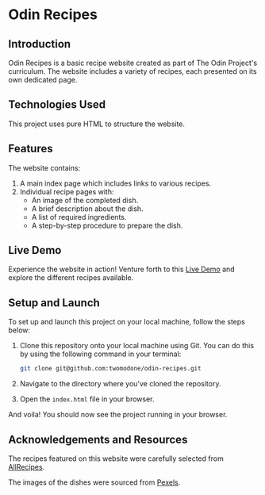 # Odin Recipes

## Introduction

Odin Recipes is a basic recipe website created as part of The Odin Project's curriculum. The website includes a variety of recipes, each presented on its own dedicated page.

## Technologies Used

This project uses pure HTML to structure the website.

## Features

The website contains:

1. A main index page which includes links to various recipes.
2. Individual recipe pages with:
    * An image of the completed dish.
    * A brief description about the dish.
    * A list of required ingredients.
    * A step-by-step procedure to prepare the dish.

## Live Demo

Experience the website in action! Venture forth to this [Live Demo](https://twomodone.github.io/odin-recipes) and explore the different recipes available.

## Setup and Launch

To set up and launch this project on your local machine, follow the steps below:

1. Clone this repository onto your local machine using Git. You can do this by using the following command in your terminal:

    ```sh
    git clone git@github.com:twomodone/odin-recipes.git
    ```
2. Navigate to the directory where you've cloned the repository.

3. Open the `index.html` file in your browser.

And voila! You should now see the project running in your browser.


## Acknowledgements and Resources

The recipes featured on this website were carefully selected from [AllRecipes](https://www.allrecipes.com).

The images of the dishes were sourced from [Pexels](https://www.pexels.com).
